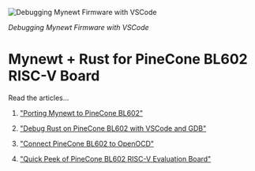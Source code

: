 ![Debugging Mynewt Firmware with VSCode](https://lupyuen.github.io/images/mynewt-title.png)

_Debugging Mynewt Firmware with VSCode_

# Mynewt + Rust for PineCone BL602 RISC-V Board

Read the articles...

1.  ["Porting Mynewt to PineCone BL602"](https://lupyuen.github.io/articles/mynewt)

1.  ["Debug Rust on PineCone BL602 with VSCode and GDB"](https://lupyuen.github.io/articles/debug)

1.  ["Connect PineCone BL602 to OpenOCD"](https://lupyuen.github.io/articles/openocd)

1.  ["Quick Peek of PineCone BL602 RISC-V Evaluation Board"](https://lupyuen.github.io/articles/pinecone)
